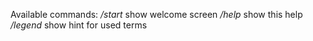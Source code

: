 Available commands:
*/start* show welcome screen
*/help* show this help
*/legend* show hint for used terms